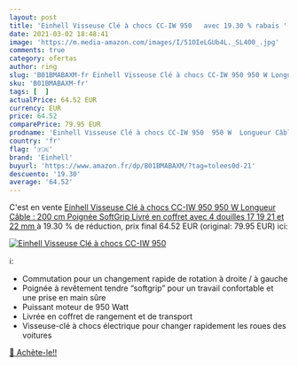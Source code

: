 ```yaml
---
layout: post
title: 'Einhell Visseuse Clé à chocs CC-IW 950   avec 19.30 % rabais '
date: 2021-03-02 18:48:41
image: 'https://m.media-amazon.com/images/I/51OIeLGUb4L._SL400_.jpg'
comments: true
category: ofertas
author: ring
slug: 'B01BMABAXM-fr Einhell Visseuse Clé à chocs CC-IW 950 950 W Longueur...'
sku: 'B01BMABAXM-fr'
tags: [  ]
actualPrice: 64.52 EUR
currency: EUR
price: 64.52
comparePrice: 79.95 EUR
prodname: 'Einhell Visseuse Clé à chocs CC-IW 950  950 W  Longueur Câble : 200 cm  Poignée SoftGrip  Livré en coffret avec 4 douilles  17  19  21 et 22 mm '
country: 'fr'
flag: '🇫🇷'
brand: 'Einhell'
buyurl: 'https://www.amazon.fr/dp/B01BMABAXM/?tag=tolees0d-21'
descuento: '19.30'
average: '64.52'
---
```


C'est en vente [Einhell Visseuse Clé à chocs CC-IW 950  950 W  Longueur Câble : 200 cm  Poignée SoftGrip  Livré en coffret avec 4 douilles  17  19  21 et 22 mm ](https://www.amazon.fr/dp/B01BMABAXM/?tag=tolees0d-21)  à  19.30 % de réduction, prix final  64.52 EUR (original: 79.95 EUR) ici:

[![Einhell Visseuse Clé à chocs CC-IW 950  ](https://m.media-amazon.com/images/I/51OIeLGUb4L._SL400_.jpg)](https://www.amazon.fr/dp/B01BMABAXM/?tag=tolees0d-21)

ℹ️:

- Commutation pour un changement rapide de rotation à droite / à gauche
- Poignée à revêtement tendre “softgrip” pour un travail confortable et une prise en main sûre
- Puissant moteur de 950 Watt
- Livrée en coffret de rangement et de transport
- Visseuse-clé à chocs électrique pour changer rapidement les roues des voitures

[🛒 Achète-le!!](https://www.amazon.fr/dp/B01BMABAXM/?tag=tolees0d-21)
